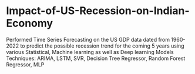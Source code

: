 # Impact-of-US-Recession-on-Indian-Economy 
Performed Time Series Forecasting on the US GDP data dated from 1960-2022 to predict the possible
recession trend for the coming 5 years using various Statistical, Machine learning as well as Deep learning
Models
Techniques: ARIMA, LSTM, SVR, Decision Tree Regressor, Random Forest Regressor, MLP
